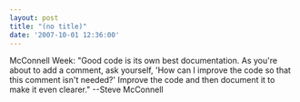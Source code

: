 ```yaml
---
layout: post
title: "(no title)"
date: '2007-10-01 12:36:00'
---
```


McConnell Week: "Good code is its own best documentation. As you're about to add a comment, ask yourself, 'How can I improve the code so that this comment isn't needed?' Improve the code and then document it to make it even clearer." --Steve McConnell <br>